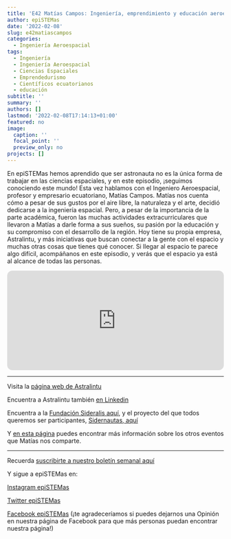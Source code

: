 ```yaml
---
title: 'E42 Matías Campos: Ingeniería, emprendimiento y educación aeroespacial'
author: epiSTEMas
date: '2022-02-08'
slug: e42matiascampos
categories:
  - Ingeniería Aeroespacial
tags:
  - Ingeniería
  - Ingeniería Aeroespacial
  - Ciencias Espaciales
  - Emprendedurismo
  - Científicos ecuatorianos
  - educación
subtitle: ''
summary: ''
authors: []
lastmod: '2022-02-08T17:14:13+01:00'
featured: no
image:
  caption: ''
  focal_point: ''
  preview_only: no
projects: []
---
```



En epiSTEMas hemos aprendido que ser astronauta no es la única forma de trabajar en las ciencias espaciales, y en este episodio, ¡seguimos conociendo este mundo! Esta vez hablamos con el Ingeniero Aeroespacial, profesor y empresario ecuatoriano, Matías Campos. Matías nos cuenta cómo a pesar de sus gustos por el aire libre, la naturaleza y el arte, decidió dedicarse a la ingeniería espacial. Pero, a pesar de la importancia de la parte académica, fueron las muchas actividades extracurriculares que llevaron a Matías a darle forma a sus sueños, su pasión por la educación y su compromiso con el desarrollo de la región. Hoy tiene su propia empresa, Astralintu, y más iniciativas que buscan conectar a la gente con el espacio y muchas otras cosas que tienes qué conocer. Si llegar al espacio te parece algo difícil, acompáñanos en este episodio, y verás que el espacio ya está al alcance de todas las personas. 

<iframe style="border-radius:12px" src="https://open.spotify.com/embed/episode/6nRD0C0cxGtmFYZ9vZLa9j?utm_source=generator" width="100%" height="232" frameBorder="0" allowfullscreen="" allow="autoplay; clipboard-write; encrypted-media; fullscreen; picture-in-picture"></iframe>

- - - - -



Visita la [página web de Astralintu](https://www.astralintu.com/) 

Encuentra a Astralintu también [en Linkedin](https://www.linkedin.com/company/astralintu/)

Encuentra a la [Fundación Sideralis aquí](https://www.sideralisfoundation.org/), y el proyecto del que todos queremos ser participantes, [Sidernautas, aquí](https://www.sidernautas.com/)

Y [en esta página](https://www.sideralisfoundation.org/quitospacecapital) puedes encontrar más información sobre los otros eventos que Matías nos comparte.




- - - - -




Recuerda [suscribirte a nuestro boletín semanal aquí](http://eepurl.com/hyEnr1)

Y sigue a epiSTEMas en:

[Instagram epiSTEMas](https://www.instagram.com/epistemas/)  

[Twitter epiSTEMas](https://twitter.com/epiSTEMas_Pod)

[Facebook epiSTEMas](https://www.facebook.com/epiSTEMasPod) (¡te agradeceríamos si puedes dejarnos una Opinión en nuestra página de Facebook para que más personas puedan encontrar nuestra página!)
